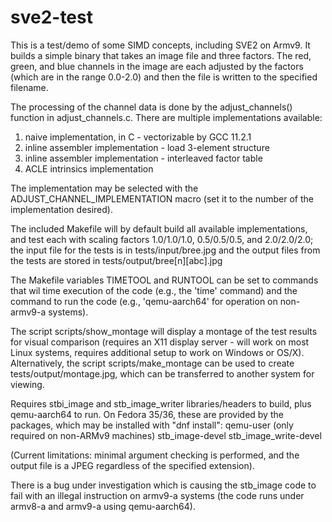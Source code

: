 # sve2-test

This is a test/demo of some SIMD concepts, including SVE2 on Armv9.
It builds a simple binary that takes an image file and three factors.
The red, green, and blue channels in the image are each adjusted by
the factors (which are in the range 0.0-2.0) and then the file is 
written to the specified filename.

The processing of the channel data is done by the adjust_channels()
function in adjust_channels.c. There are multiple implementations 
available:
1. naive implementation, in C - vectorizable by GCC 11.2.1
2. inline assembler implementation  - load 3-element structure
3. inline assembler implementation  - interleaved factor table
4. ACLE intrinsics implementation

The implementation may be selected with the ADJUST_CHANNEL_IMPLEMENTATION
macro (set it to the number of the implementation desired).

The included Makefile will by default build all available implementations, 
and test each with scaling factors 1.0/1.0/1.0, 0.5/0.5/0.5, and 2.0/2.0/2.0;
the input file for the tests is in tests/input/bree.jpg and the output
files from the tests are stored in tests/output/bree[n][abc].jpg

The Makefile variables TIMETOOL and RUNTOOL can be set to commands
that wil time execution of the code (e.g., the 'time' command) and
the command to run the code (e.g., 'qemu-aarch64' for operation on 
non-armv9-a systems).

The script scripts/show_montage will display a montage of the test 
results for visual comparison (requires an X11 display server - will
work on most Linux systems, requires additional setup to work on
Windows or OS/X). Alternatively, the script scripts/make_montage can
be used to create tests/output/montage.jpg, which can be transferred
to another system for viewing.

Requires stbi_image and stb_image_writer libraries/headers to build, 
plus qemu-aarch64 to run. On Fedora 35/36, these are provided by the
packages, which may be installed with "dnf install":
  qemu-user (only required on non-ARMv9 machines)
  stb_image-devel
  stb_image_write-devel

(Current limitations: minimal argument checking is performed, and
the output file is a JPEG regardless of the specified extension).

There is a bug under investigation which is causing the stb_image
code to fail with an illegal instruction on armv9-a systems (the
code runs under armv8-a and armv9-a using qemu-aarch64).

